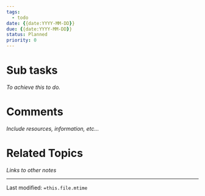 ```yaml
---
tags: 
  - todo
date: {{date:YYYY-MM-DD}}
due: {{date:YYYY-MM-DD}}
status: Planned
priority: 0
---
```


# Sub tasks
_To achieve this to do._

# Comments
_Include resources, information, etc..._

# Related Topics
_Links to other notes_

___
Last modified: `=this.file.mtime`